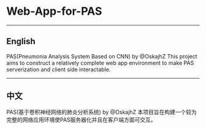 # Web-App-for-PAS

---

## English

PAS(Pneumonia Analysis System Based on CNN) by @OskajhZ
This project aims to construct a relatively complete web app environment to make PAS serverization and client side interactable.

---

## 中文

PAS(基于卷积神经网络的肺炎分析系统) by @OskajhZ
本项目旨在构建一个较为完整的网络应用环境使PAS服务器化并且在客户端方面可交互。
